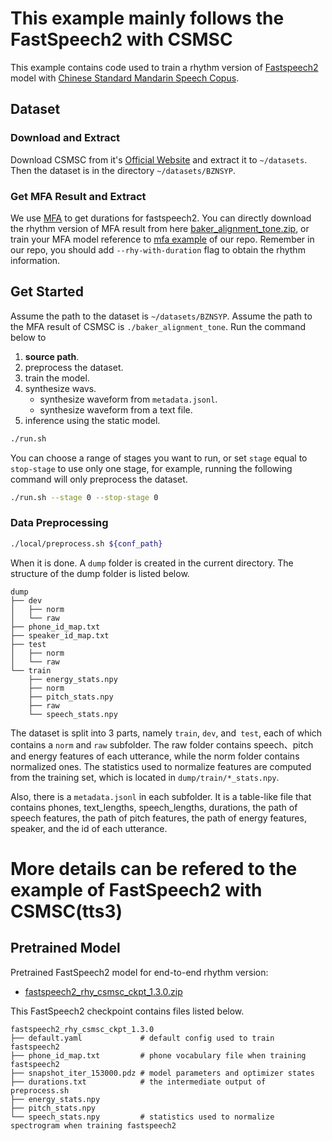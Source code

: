 # This example mainly follows the FastSpeech2 with CSMSC
This example contains code used to train a rhythm version of [Fastspeech2](https://arxiv.org/abs/2006.04558) model with [Chinese Standard Mandarin Speech Copus](https://www.data-baker.com/open_source.html).

## Dataset
### Download and Extract
Download CSMSC from it's [Official Website](https://test.data-baker.com/data/index/TNtts/) and extract it to `~/datasets`. Then the dataset is in the directory `~/datasets/BZNSYP`.

### Get MFA Result and Extract
We use [MFA](https://github.com/MontrealCorpusTools/Montreal-Forced-Aligner) to get durations for fastspeech2.
You can directly download the rhythm version of MFA result from here [baker_alignment_tone.zip](https://paddlespeech.bj.bcebos.com/Rhy_e2e/baker_alignment_tone.zip), or train your MFA model reference to [mfa example](https://github.com/PaddlePaddle/PaddleSpeech/tree/develop/examples/other/mfa) of our repo.
Remember in our repo, you should add `--rhy-with-duration` flag to obtain the rhythm information.

## Get Started
Assume the path to the dataset is `~/datasets/BZNSYP`.
Assume the path to the MFA result of CSMSC is `./baker_alignment_tone`.
Run the command below to
1. **source path**.
2. preprocess the dataset.
3. train the model.
4. synthesize wavs.
    - synthesize waveform from `metadata.jsonl`.
    - synthesize waveform from a text file.
5. inference using the static model.
```bash
./run.sh
```
You can choose a range of stages you want to run, or set `stage` equal to `stop-stage` to use only one stage, for example, running the following command will only preprocess the dataset.
```bash
./run.sh --stage 0 --stop-stage 0
```
### Data Preprocessing
```bash
./local/preprocess.sh ${conf_path}
```
When it is done. A `dump` folder is created in the current directory. The structure of the dump folder is listed below.

```text
dump
├── dev
│   ├── norm
│   └── raw
├── phone_id_map.txt
├── speaker_id_map.txt
├── test
│   ├── norm
│   └── raw
└── train
    ├── energy_stats.npy
    ├── norm
    ├── pitch_stats.npy
    ├── raw
    └── speech_stats.npy
```
The dataset is split into 3 parts, namely `train`, `dev`, and` test`, each of which contains a `norm` and `raw` subfolder. The raw folder contains speech、pitch and energy features of each utterance, while the norm folder contains normalized ones. The statistics used to normalize features are computed from the training set, which is located in `dump/train/*_stats.npy`.

Also, there is a `metadata.jsonl` in each subfolder. It is a table-like file that contains phones, text_lengths, speech_lengths, durations, the path of speech features, the path of pitch features, the path of energy features, speaker, and the id of each utterance.

# More details can be refered to the example of FastSpeech2 with CSMSC(tts3)

## Pretrained Model
Pretrained FastSpeech2 model for end-to-end rhythm version:
- [fastspeech2_rhy_csmsc_ckpt_1.3.0.zip](https://paddlespeech.bj.bcebos.com/Parakeet/released_models/fastspeech2/fastspeech2_rhy_csmsc_ckpt_1.3.0.zip)

This FastSpeech2 checkpoint contains files listed below.
```text
fastspeech2_rhy_csmsc_ckpt_1.3.0
├── default.yaml             # default config used to train fastspeech2
├── phone_id_map.txt         # phone vocabulary file when training fastspeech2
├── snapshot_iter_153000.pdz # model parameters and optimizer states
├── durations.txt            # the intermediate output of preprocess.sh
├── energy_stats.npy
├── pitch_stats.npy
└── speech_stats.npy         # statistics used to normalize spectrogram when training fastspeech2
```

